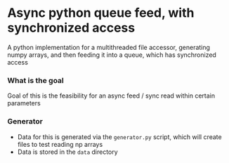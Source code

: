 # Async python queue feed, with synchronized access

A python implementation for a multithreaded file accessor,
generating numpy arrays, and then feeding it into a queue, which has synchronized access

### What is the goal

Goal of this is the feasibility for an async feed / sync read within certain parameters

### Generator

- Data for this is generated via the `generator.py` script, which will create files to test reading np arrays
- Data is stored in the `data` directory